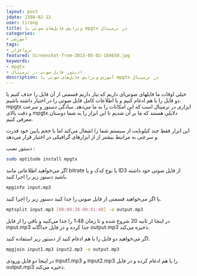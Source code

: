 ```yaml
---
layout: post
jdate: 1394-02-13
user: tireng
title: ویرایش فایل‌های صوتی با mpgtx در ترمینال
categories:
- آموزشی
tags:
- نرم‌افزار
featured: Screenshot-from-2015-05-02-184650.jpg
keywords:
- mpgtx
- ادیتور فایل صوتی در ترمینال
description: آموزش ویرایش فایل‌های صوتی با mpgtx در ترمینال
---
```


خیلی اوقات ما فایلهای صوتی‌ای داریم که نیاز داریم قسمتی از آن فایل را حذف کنیم یا دو فایل را با هم ادغام کنیم و یا اطلاعات کامل فایل صوتی را در اختیار داشته باشیم. mpgtx ابزاری در ترمینال است که این امکانات را به ما می‌دهد. سادگی دستور و سرعت و دقت بالای mpgtx دلایلی هستند که ما بر آن شدیم تا این ابزار را به شما دوستان معرفی کنیم.

این ابزار فقط چند کیلوبایت از سیستم شما را اشغال می‌کند اما با حجم پایین خود قدرت و سرعتی به مراتبط بیشتر از از ابزارهای گرافیکی در اختیار قرار می‌دهد.

دستور نصب :

```sh
sudo aptitude install mpgtx
```

اگر می‌خواهید اطلاعاتی مانند bitrate یا نوع کدک و یا ID3 از فایل صوتی خود داشته باشید دستور زیر را اجرا کنید.

```sh
mpginfo input.mp3
```

یا اگر می‌خواهید قسمتی از فایل صوتی را جدا کنید دستور زیر را اجرا کنید.

```sh
mptsplit input.mp3 [00:00:20-00:01:48] -o output.mp3
```

در اینجا از ثانیه 20 شروع شده و تا زمان 1:48 را جدا می‌کنید و باقی را از فایل input.mp3 جدا کرده و در فایل جداگانه output.mp3 ذخیره می‌کند.

اگر می‌خواهید دو فایل را با هم ادغام کنید از دستور زیر استفاده کنید.

```sh
mpgjoin input1.mp3 input2.mp3 -o output.mp3
```

در اینجا دو فایل ورودی input1.mp3 و input2.mp3 را با هم ادغام کرده و در فایل output.mp3 ذخیره می‌کند.